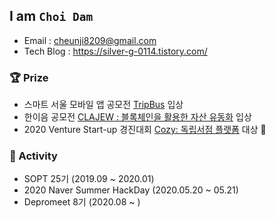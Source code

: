 ## I am `Choi Dam`

- Email : cheunji8209@gmail.com    
- Tech Blog : https://silver-g-0114.tistory.com/

### 🏆 Prize
- 스마트 서울 모바일 앱 공모전 [TripBus](https://www.youtube.com/watch?v=CJxPv1F5O9w) 입상 
- 한이음 공모전 [CLAJEW : 블록체인을 활용한 자산 유동화](https://github.com/hanium-blockchain/clajwe) 입상
- 2020 Venture Start-up 경진대회 [Cozy: 독립서점 플랫폼](https://github.com/OurCozy/cozy-iOS) 대상 🎉

### 🤟 Activity
- SOPT 25기 (2019.09 ~ 2020.01)
- 2020 Naver Summer HackDay (2020.05.20 ~ 05.21)
- Depromeet 8기 (2020.08 ~ )
